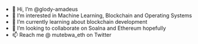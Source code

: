 - 👋 Hi, I’m @glody-amadeus
- 👀 I’m interested in Machine Learning, Blockchain and Operating Systems
- 🌱 I’m currently learning about blockchain development
- 💞️ I’m looking to collaborate on Soalna and Ethereum hopefully
- 📫 Reach me @ mutebwa_eth on Twitter

<!---
glody-amadeus/glody-amadeus is a ✨ special ✨ repository because its `README.md` (this file) appears on your GitHub profile.
You can click the Preview link to take a look at your changes.
--->

